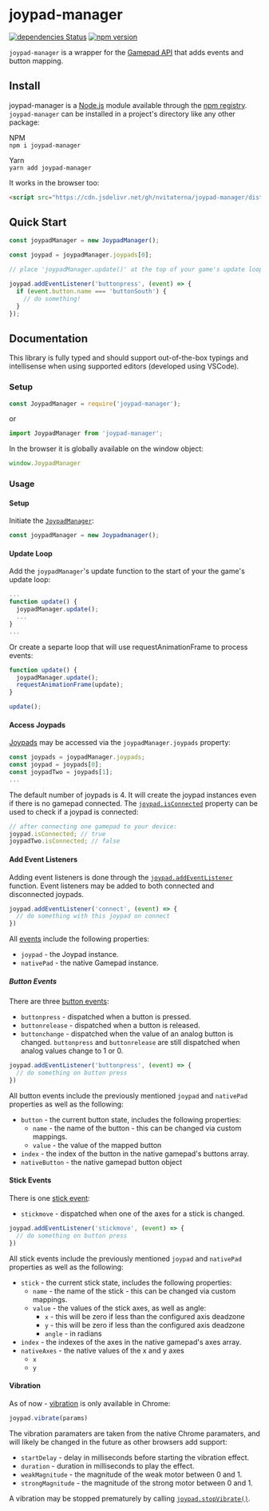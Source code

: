# joypad-manager

[![dependencies Status](https://flat.badgen.net/david/dep/nvitaterna/joypad-manager)](https://david-dm.org/nvitaterna/joypad-manager)
[![npm version](https://flat.badgen.net/npm/v/joypad-manager)](https://www.npmjs.com/package/joypad-manager)

`joypad-manager` is a wrapper for the [Gamepad API](https://developer.mozilla.org/en-US/docs/Web/API/Gamepad_API) that adds events and button mapping.

## Install

joypad-manager is a [Node.js](https://nodejs.org/en/) module available through the [npm registry](https://www.npmjs.com/). `joypad-manager` can be installed in a project's directory like any other package:

NPM  
`npm i joypad-manager`

Yarn  
`yarn add joypad-manager`

It works in the browser too:
```html
<script src="https://cdn.jsdelivr.net/gh/nvitaterna/joypad-manager/dist/joypad-manager.min.js"></script>
```
## Quick Start

```js
const joypadManager = new JoypadManager();

const joypad = joypadManager.joypads[0];

// place 'joypadManager.update()' at the top of your game's update loop

joypad.addEventListener('buttonpress', (event) => {
  if (event.button.name === 'buttonSouth') {
    // do something!
  }
});
```

## Documentation

This library is fully typed and should support out-of-the-box typings and intellisense when using supported editors (developed using VSCode).

### Setup
```js
const JoypadManager = require('joypad-manager');
```
or
```js
import JoypadManager from 'joypad-manager';
```

In the browser it is globally available on the window object:
```js
window.JoypadManager
```

### Usage

#### Setup
Initiate the [`JoypadManager`](/docs/classes/_joypadmanager_.joypadmanager.md):

```js
const joypadManager = new Joypadmanager();
```
#### Update Loop
Add the `joypadManager`'s update function to the start of your the game's update loop:
```js
...
function update() {
  joypadManager.update();
  ...
}
...
```
Or create a separte loop that will use requestAnimationFrame to process events:
```js
function update() {
  joypadManager.update();
  requestAnimationFrame(update);
}

update();
```
#### Access Joypads

[Joypads](/docs/classes/_joypad_.joypad.md) may be accessed via the `joypadManager.joypads` property:
```js
const joypads = joypadManager.joypads;
const joypad = joypads[0];
const joypadTwo = joypads[1];
...
```
The default number of joypads is 4. It will create the joypad instances even if there is no gamepad connected. The [`joypad.isConnected`](/docs/classes/_joypad_.joypad.md#isconnected) property can be used to check if a joypad is connected:
```js
// after connecting one gamepad to your device:
joypad.isConnected; // true
joypadTwo.isConnected; // false
```

#### Add Event Listeners

Adding event listeners is done through the [`joypad.addEventListener`](/docs/classes/_joypad_.joypad.md#addeventlistener) function. Event listeners may be added to both connected and disconnected joypads.
```js
joypad.addEventListener('connect', (event) => {
  // do something with this joypad on connect
})
```
All [events](/docs/interfaces/_joypadeventemitter_.joypadevent.md) include the following properties:

* `joypad` - the Joypad instance.  
* `nativePad` - the native Gamepad instance.

##### Button Events

There are three [button events](docs/interfaces/_joypadeventemitter_.joypadbuttonevent.md):

* `buttonpress` - dispatched when a button is pressed.  
* `buttonrelease` - dispatched when a button is released.
* `buttonchange` - dispatched when the value of an analog button is changed. `buttonpress` and `buttonrelease` are still dispatched when analog values change to 1 or 0.

```js
joypad.addEventListener('buttonpress', (event) => {
  // do something on button press
})
```
All button events include the previously mentioned `joypad` and `nativePad` properties as well as the following:

* `button`  - the current button state, includes the following properties:  
  * `name` - the name of the button - this can be changed via custom mappings.
  * `value` - the value of the mapped button
* `index` - the index of the button in the native gamepad's buttons array.
* `nativeButton` - the native gamepad button object

#### Stick Events
There is one [stick event](docs/interfaces/_joypadeventemitter_.joypadstickevent.md): 
* `stickmove` - dispatched when one of the axes for a stick is changed.
```js
joypad.addEventListener('stickmove', (event) => {
  // do something on button press
})
```
All stick events include the previously mentioned `joypad` and `nativePad` properties as well as the following:

* `stick`  - the current stick state, includes the following properties:  
  * `name` - the name of the stick - this can be changed via custom mappings.
  * `value` - the values of the stick axes, as well as angle:
    * `x` - this will be zero if less than the configured axis deadzone
    * `y` - this will be zero if less than the configured axis deadzone
    * `angle` - in radians
* `index` - the indexes of the axes in the native gamepad's axes array.
* `nativeAxes` - the native values of the x and y axes
  * `x`
  * `y`

#### Vibration
As of now - [vibration](/docs/classes/_joypad_.joypad.md#vibrate) is only available in Chrome:
```js
joypad.vibrate(params)
```
The vibration paramaters are taken from the native Chrome paramaters, and will likely be changed in the future as other browsers add support:
* `startDelay` - delay in milliseconds before starting the vibration effect.
* `duration` - duration in milliseconds to play the effect.
* `weakMagnitude` - the magnitude of the weak motor between 0 and 1.
* `strongMagnitude` - the magnitude of the strong motor between 0 and 1.

A vibration may be stopped prematurely by calling [`joypad.stopVibrate()`](/docs/classes/_joypad_.joypad.md#stopvibrate).
